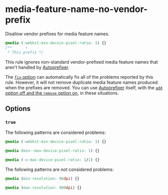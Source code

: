 # media-feature-name-no-vendor-prefix

Disallow vendor prefixes for media feature names.

<!-- prettier-ignore -->
```css
@media (-webkit-min-device-pixel-ratio: 1) {}
/**      ↑
 * This prefix */
```

This rule ignores non-standard vendor-prefixed media feature names that aren't handled by [Autoprefixer](https://github.com/postcss/autoprefixer).

The [`fix` option](https://github.com/stylelint/stylelint/tree/15.8.0/docs/user-guide/options.md#fix) can automatically fix all of the problems reported by this rule. However, it will not remove duplicate media feature names produced when the prefixes are removed. You can use [Autoprefixer](https://github.com/postcss/autoprefixer) itself, with the [`add` option off and the `remove` option on](https://github.com/postcss/autoprefixer#options), in these situations.

## Options

### `true`

The following patterns are considered problems:

<!-- prettier-ignore -->
```css
@media (-webkit-min-device-pixel-ratio: 1) {}
```

<!-- prettier-ignore -->
```css
@media (min--mox-device-pixel-ratio: 1) {}
```

<!-- prettier-ignore -->
```css
@media (-o-max-device-pixel-ratio: 1/1) {}
```

The following patterns are _not_ considered problems:

<!-- prettier-ignore -->
```css
@media (min-resolution: 96dpi) {}
```

<!-- prettier-ignore -->
```css
@media (max-resolution: 900dpi) {}
```
